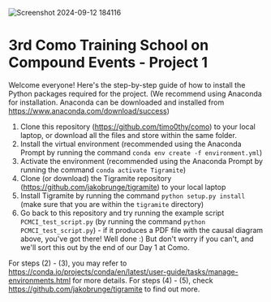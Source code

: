 
![Screenshot 2024-09-12 184116](https://github.com/user-attachments/assets/3f2f811d-4ebf-47d3-845a-e458ee5926e3)

# 3rd Como Training School on Compound Events - Project 1
Welcome everyone! Here's the step-by-step guide of how to install the Python packages required for the project. 
(We recommend using Anaconda for installation. Anaconda can be downloaded and installed from https://www.anaconda.com/download/success)

1. Clone this repository (https://github.com/timo0thy/como) to your local laptop, or download all the files and store within the same folder.
2. Install the virtual environment (recommended using the Anaconda Prompt by running the command `conda env create -f environment.yml`)
3. Activate the environment (recommended using the Anaconda Prompt by running the command `conda activate Tigramite`)
4. Clone (or download) the Tigramite repository (https://github.com/jakobrunge/tigramite) to your local laptop
5. Install Tigramite by running the command `python setup.py install` (make sure that you are within the `tigramite` directory)
6. Go back to this repository and try running the example script `PCMCI_test_script.py` (by running the command `python PCMCI_test_script.py`) - if it produces a PDF file with the causal diagram above, you've got there! Well done :) But don't worry if you can't, and we'll sort this out by the end of our Day 1 at Como.

For steps (2) - (3), you may refer to https://conda.io/projects/conda/en/latest/user-guide/tasks/manage-environments.html for more details.
For steps (4) - (5), check https://github.com/jakobrunge/tigramite to find out more.
